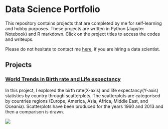 # Data Science Portfolio

This repository contains projects that are completed by me for self-learning and hobby purposes. These projects are written in Python (Jupyter Notebook) and R markdown. Click on the project titles to access the codes and writeups. 

Please do not hesitate to contact me [here](https://www.linkedin.com/in/ismailhm), if you are hiring a data scientist. 

## Projects

### [World Trends in Birth rate and Life expectancy](https://github.com/ismail-hm/Data-Science-Portfolio/blob/master/World's%20Birth%20rate%20and%20Life%20Expectancy%20over%20half%20a%20century.ipynb)

In this project, I explored the birth rate(X-axis) and life expectancy(Y-axis) statistics by country through scatterplots. The scatterplots are categorised by countries regions (Europe, America, Asia, Africa, Middle East, and Oceania). Scatterplots have been produced for the years 1960 and 2013 and then a comparison is drawn.


![](https://github.com/ismail-hm/Data-Science-Portfolio/blob/master/demo.png)
